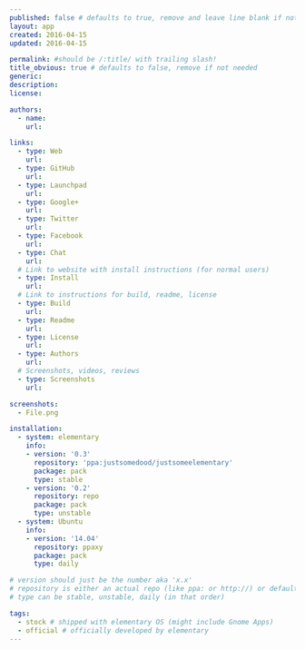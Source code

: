 ```yaml
---
published: false # defaults to true, remove and leave line blank if not needed
layout: app
created: 2016-04-15
updated: 2016-04-15

permalink: #should be /:title/ with trailing slash!
title_obvious: true # defaults to false, remove if not needed
generic:
description:
license:

authors:
  - name:
    url:

links:
  - type: Web
    url:
  - type: GitHub
    url:
  - type: Launchpad
    url:
  - type: Google+
    url:
  - type: Twitter
    url:
  - type: Facebook
    url:
  - type: Chat
    url:
  # Link to website with install instructions (for normal users)
  - type: Install
    url:
  # Link to instructions for build, readme, license
  - type: Build
    url:
  - type: Readme
    url:
  - type: License
    url:
  - type: Authors
    url:
  # Screenshots, videos, reviews
  - type: Screenshots
    url:

screenshots:
  - File.png

installation:
  - system: elementary
    info:
    - version: '0.3'
      repository: 'ppa:justsomedood/justsomeelementary'
      package: pack
      type: stable
    - version: '0.2'
      repository: repo
      package: pack
      type: unstable
  - system: Ubuntu
    info:
    - version: '14.04'
      repository: ppaxy
      package: pack
      type: daily

# version should just be the number aka 'x.x'
# repository is either an actual repo (like ppa: or http://) or default/stock (which one?)
# type can be stable, unstable, daily (in that order)

tags:
  - stock # shipped with elementary OS (might include Gnome Apps)
  - official # officially developed by elementary
---
```

